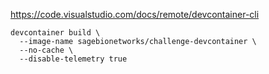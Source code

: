 https://code.visualstudio.com/docs/remote/devcontainer-cli

```console
devcontainer build \
  --image-name sagebionetworks/challenge-devcontainer \
  --no-cache \
  --disable-telemetry true
```